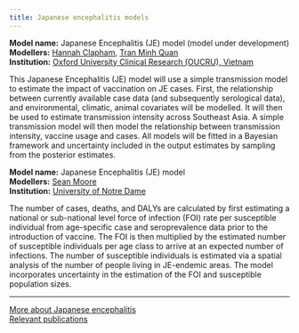 ```yaml
---
title: Japanese encephalitis models
---
```


**Model name:** Japanese Encephalitis (JE) model (model under development)  
**Modellers:** [Hannah Clapham](https://www.researchgate.net/profile/Hannah_Clapham), [Tran Minh Quan](https://www.linkedin.com/in/quan-tran-minh-148a43116/?ppe=1)       
**Institution:** [Oxford University Clinical Research (OUCRU), Vietnam](https://www.tropicalmedicine.ox.ac.uk/vietnam-oucru)

This Japanese Encephalitis (JE) model will use a simple transmission model to estimate the impact of vaccination on JE cases. First, the relationship between currently available case data (and subsequently serological data), and environmental, climatic, animal covariates will be modelled. It will then be used to estimate transmission intensity across Southeast Asia. A simple transmission model will then model the relationship between transmission intensity, vaccine usage and cases.  All models will be fitted in a Bayesian framework and uncertainty included in the output estimates by sampling from the posterior estimates.    

**Model name:** Japanese Encephalitis (JE) model   
**Modellers:** [Sean Moore](http://biology.nd.edu/people/sean-moore/)   
**Institution:** [University of Notre Dame](https://www.nd.edu/)

The number of cases, deaths, and DALYs are calculated by first estimating a national or sub-national level force of infection (FOI) rate per susceptible individual from age-specific case and seroprevalence data prior to the introduction of vaccine. The FOI is then multiplied by the estimated number of susceptible individuals per age class to arrive at an expected number of infections. The number of susceptible individuals is estimated via a spatial analysis of the number of people living in JE-endemic areas. The model incorporates uncertainty in the estimation of the FOI and susceptible population sizes.

---    

[More about Japanese encephalitis](/diseases/je)  
[Relevant publications](/publications#je)
